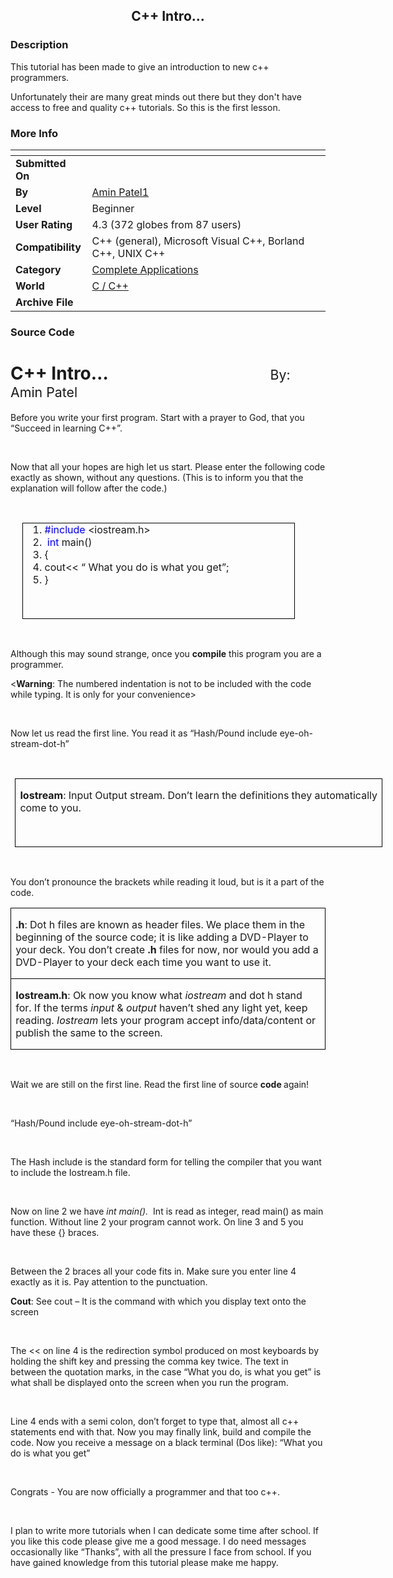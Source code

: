 ﻿<div align="center">

## C\+\+ Intro\.\.\.


</div>

### Description

This tutorial has been made to give an introduction to new c++ programmers.

Unfortunately their are many great minds out there but they don't have access to free and quality c++ tutorials. So this is the first lesson.
 
### More Info
 


<span>             |<span>
---                |---
**Submitted On**   |
**By**             |[Amin Patel1](https://github.com/Planet-Source-Code/PSCIndex/blob/master/ByAuthor/amin-patel1.md)
**Level**          |Beginner
**User Rating**    |4.3 (372 globes from 87 users)
**Compatibility**  |C\+\+ \(general\), Microsoft Visual C\+\+, Borland C\+\+, UNIX C\+\+
**Category**       |[Complete Applications](https://github.com/Planet-Source-Code/PSCIndex/blob/master/ByCategory/complete-applications__3-7.md)
**World**          |[C / C\+\+](https://github.com/Planet-Source-Code/PSCIndex/blob/master/ByWorld/c-c.md)
**Archive File**   |[](https://github.com/Planet-Source-Code/amin-patel1-c-intro__3-769/archive/master.zip)





### Source Code

<h1>C++ Intro&#8230;<span style="mso-tab-count:1">&nbsp;&nbsp;&nbsp;&nbsp;&nbsp;&nbsp;
</span><span style="mso-tab-count:2">&nbsp;&nbsp;&nbsp;&nbsp;&nbsp;&nbsp;&nbsp;&nbsp;&nbsp;&nbsp;&nbsp;&nbsp;&nbsp;&nbsp;&nbsp;
</span><span style="mso-tab-count:1">&nbsp;&nbsp;&nbsp;&nbsp;&nbsp;&nbsp;&nbsp;&nbsp;&nbsp;&nbsp;&nbsp;&nbsp;&nbsp;&nbsp;&nbsp;
</span><span style="font-size:16.0pt;
mso-bidi-font-size:12.0pt;font-weight:normal">By: Amin Patel</span></h1>
<p class="MsoNormal">Before you write your first program. Start with a prayer to
God, that you &#8220;Succeed in learning C++&#8221;.</p>
<p class="MsoNormal">&nbsp;<o:p>
</o:p>
</p>
<p class="MsoNormal">Now that all your hopes are high let us start. Please enter
the following code exactly as shown, without any questions. (This is to inform
you that the explanation will follow after the code.)</p>
<p class="MsoNormal">&nbsp;<o:p>
</o:p>
</p>
<table border="1" cellspacing="0" cellpadding="0" style="margin-left:.2in;border-collapse:
 collapse;border:none;mso-border-alt:solid windowtext .5pt;mso-padding-alt:
 0in 5.4pt 0in 5.4pt">
 <tr style="height:73.75pt">
  <td width="419" valign="top" style="width:314.55pt;border:solid windowtext .5pt;
 padding:0in 5.4pt 0in 5.4pt;height:73.75pt">
   <ol style="margin-top:0in" start="1" type="1">
    <li class="MsoNormal" style="mso-list:l0 level1 lfo1;tab-stops:list .5in"><font color="#0000FF">#include</font>
     &lt;iostream.h&gt;</li>
    <li class="MsoNormal" style="mso-list:l0 level1 lfo1;tab-stops:list .5in"><span style="mso-spacerun: yes"><font color="#0000FF">&nbsp;</font></span><font color="#0000FF">int</font>
     main()</li>
    <li class="MsoNormal" style="mso-list:l0 level1 lfo1;tab-stops:list .5in">{</li>
    <li class="MsoNormal" style="mso-list:l0 level1 lfo1;tab-stops:list .5in">cout&lt;&lt;
     &#8220; What you do is what you get&#8221;;</li>
    <li class="MsoNormal" style="mso-list:l0 level1 lfo1;tab-stops:list .5in">}</li>
   </ol>
   <p class="MsoNormal">&nbsp;<o:p>
   </o:p>
   </p>
  </td>
 </tr>
</table>
<p class="MsoNormal">&nbsp;<o:p>
</o:p>
</p>
<p class="MsoNormal">Although this may sound strange, once you <b>compile</b>
this program you are a programmer.</p>
<p class="MsoNormal">&lt;<b>Warning</b>: The numbered indentation is not to be
included with the code while typing. It is only for your convenience&gt;</p>
<p class="MsoNormal">&nbsp;<o:p>
</o:p>
</p>
<p class="MsoNormal">Now let us read the first line. You read it as
&#8220;Hash/Pound include eye-oh-stream-dot-h&#8221;</p>
<p class="MsoNormal">&nbsp;<o:p>
</o:p>
</p>
<table border="1" cellspacing="0" cellpadding="0" width="588" style="width:441.0pt;
 margin-left:5.4pt;border-collapse:collapse;border:none;mso-border-alt:solid windowtext .5pt;
 mso-padding-alt:0in 5.4pt 0in 5.4pt">
 <tr style="height:27.4pt">
  <td width="588" valign="top" style="width:441.0pt;border:solid windowtext .5pt;
 padding:0in 5.4pt 0in 5.4pt;height:27.4pt">
   <p class="MsoNormal"><b>Iostream</b>: Input Output stream. Don&#8217;t learn
   the definitions they automatically come to you.</p>
   <p class="MsoNormal">&nbsp;<o:p>
   </o:p>
   </p>
  </td>
 </tr>
</table>
<p class="MsoNormal"><span style="mso-spacerun: yes">&nbsp;</span></p>
<p class="MsoNormal">You don&#8217;t pronounce the brackets while reading it loud,
but is it a part of the code.</p>
<table border="1" cellspacing="0" cellpadding="0" style="border-collapse:collapse;
 border:none;mso-border-alt:solid windowtext .5pt;mso-padding-alt:0in 5.4pt 0in 5.4pt">
 <tr>
  <td width="590" valign="top" style="width:6.15in;border:solid windowtext .5pt;
 padding:0in 5.4pt 0in 5.4pt">
   <p class="MsoNormal"><b>.h</b>: Dot h files are known as header files. We
   place them in the beginning of the source code; it is like adding a DVD-Player
   to your deck. You don&#8217;t create <b>.h</b> files for now, nor would you
   add a DVD-Player to your deck each time you want to use it.</p>
  </td>
 </tr>
 <tr>
  <td width="590" valign="top" style="width:6.15in;border:solid windowtext .5pt;
 border-top:none;mso-border-top-alt:solid windowtext .5pt;padding:0in 5.4pt 0in 5.4pt">
   <p class="MsoNormal"><b>Iostream.h</b>: Ok now you know what <i>iostream</i>
   and dot h stand for. If the terms <i>input</i> &amp; <i>output</i>
   haven&#8217;t shed any light yet, keep reading. <i>Iostream</i> lets your
   program accept info/data/content or publish the same to the screen.</p>
  </td>
 </tr>
</table>
<p class="MsoNormal">&nbsp;<o:p>
</o:p>
</p>
<p class="MsoNormal">Wait we are still on the first line. Read the first line of
source <b>code </b>again!</p>
<p class="MsoNormal">&nbsp;<o:p>
</o:p>
</p>
<p class="MsoNormal">&#8220;Hash/Pound include eye-oh-stream-dot-h&#8221;</p>
<p class="MsoNormal">&nbsp;<o:p>
</o:p>
</p>
<p class="MsoNormal">The Hash include is the standard form for telling the
compiler that you want to include the Iostream.h file.</p>
<p class="MsoNormal">&nbsp;<o:p>
</o:p>
</p>
<p class="MsoNormal">Now on line 2 we have <i>int main(). </i><span style="mso-spacerun: yes">&nbsp;</span>Int
is read as integer, read main() as main function. Without line 2 your program
cannot work. On line 3 and 5 you have these {} braces.</p>
<p class="MsoNormal">&nbsp;<o:p>
</o:p>
</p>
<p class="MsoNormal">Between the 2 braces all your code fits in. Make sure you
enter line 4 exactly as it is. Pay attention to the punctuation.</p>
<p class="MsoNormal"><b>Cout</b>: See cout &#8211; It is the command with which you
display text onto the screen</p>
<p class="MsoNormal">&nbsp;<o:p>
</o:p>
</p>
<p class="MsoNormal">The &lt;&lt; on line 4 is the redirection symbol produced
on most keyboards by holding the shift key and pressing the comma key twice. The
text in between the quotation marks, in the case &#8220;What you do, is what you
get&#8221; is what shall be displayed onto the screen when you run the program.</p>
<p class="MsoNormal">&nbsp;<o:p>
</o:p>
</p>
<p class="MsoNormal">Line 4 ends with a semi colon, don&#8217;t forget to type that,
almost all c++ statements end with that. Now you may finally link, build and
compile the code. Now you receive a message on a black terminal (Dos like):
&#8220;What you do is what you get&#8221;</p>
<p class="MsoNormal">&nbsp;<o:p>
</o:p>
</p>
<p class="MsoNormal">Congrats - You are now officially a programmer and that too
c++.</p>
<p class="MsoNormal">&nbsp;<o:p>
</o:p>
</p>
<p class="MsoNormal">I plan to write more tutorials when I can dedicate some
time after school. If you like this code please give me a good message. I do
need messages occasionally like &#8220;Thanks&#8221;, with all the pressure I face from
school. If you have gained knowledge from this tutorial please make me happy.</p>
</body>
</html>

